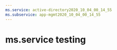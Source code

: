 ```yaml
---
ms.service: active-directory2020_10_04_00_14_55
ms.subservice: app-mgmt2020_10_04_00_14_55
---
```

 # ms.service testing